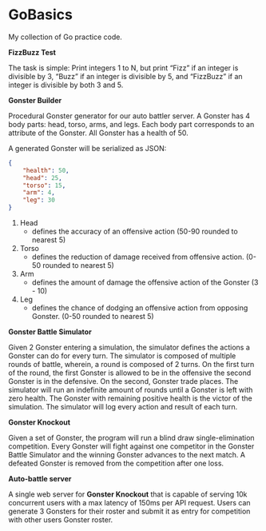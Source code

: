 # GoBasics

My collection of Go practice code.
 
**FizzBuzz Test**

The task is simple: Print integers 1 to N, but print “Fizz” if an integer is divisible by 3, “Buzz” if an integer is divisible by 5, and “FizzBuzz” if an integer is divisible by both 3 and 5.

**Gonster Builder**

Procedural Gonster generator for our auto battler server. A Gonster has 4 body parts: head, torso, arms, and legs. Each body part corresponds to an attribute of the Gonster. All Gonster has a health of 50.

A generated Gonster will be serialized as JSON:

```json
{
	"health": 50,
	"head": 25,
	"torso": 15,
	"arm": 4,
	"leg": 30
}
```

1. Head
    - defines the accuracy of an offensive action (50-90 rounded to nearest 5)
2. Torso
    - defines the reduction of damage received from offensive action. (0-50 rounded to nearest 5)
3. Arm
    - defines the amount of damage the offensive action of the Gonster (3 - 10)
4. Leg
    - defines the chance of dodging an offensive action from opposing Gonster. (0-50 rounded to nearest 5)

**Gonster Battle Simulator**

Given 2 Gonster entering a simulation, the simulator defines the actions a Gonster can do for every turn. The simulator is composed of multiple rounds of battle, wherein, a round is composed of 2 turns. On the first turn of the round, the first Gonster is allowed to be in the offensive the second Gonster is in the defensive. On the second, Gonster trade places.  The simulator will run an indefinite amount of rounds until a Gonster is left with zero health. The Gonster with remaining positive health is the victor of the simulation. The simulator will log every action and result of each turn.

 

**Gonster Knockout**

Given a set of Gonster, the program will run a blind draw single-elimination competition. Every Gonster will fight against one competitor in the Gonster Battle Simulator and the winning Gonster advances to the next match. A defeated Gonster is removed from the competition after one loss.

**Auto-battle server**

A single web server for **Gonster Knockout** that is capable of serving 10k concurrent users with a max latency of 150ms per API request. Users can generate 3 Gonsters for their roster and submit it as entry for competition with other users Gonster roster.